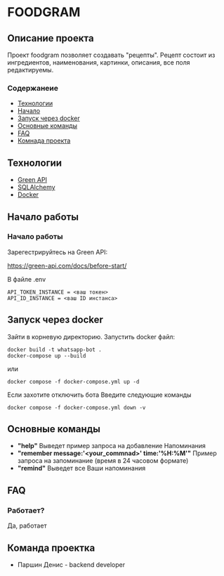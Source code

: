 # FOODGRAM
## Описание проекта
Проект foodgram позволяет создавать "рецепты". Рецепт состоит из ингредиентов, наименования, картинки, описания, все поля редактируемы.
### Содержанеие

- [Технологии](#tech)
- [Начало](#begining)
- [Запуск через docker](#docker)
- [Основные команды](#commands)
- [FAQ](#faq)
- [Комнада проекта](#team)

## <a name="tech">Технологии</a>

- [Green API](https://green-api.com/docs/)
- [SQLAlchemy](https://www.sqlalchemy.org/)
- [Docker](https://www.docker.com/)

## <a name="begining">Начало работы</a>

### Начало работы

Зарегестрируйтесь на Green API:

https://green-api.com/docs/before-start/

В файле .env
```
API_TOKEN_INSTANCE = <ваш токен>
API_ID_INSTANCE = <ваш ID инстанса>
```

## <a name="docker">Запуск через docker</a>

Зайти в корневую директорию. 
Запустить docker файл:

```
docker build -t whatsapp-bot .
docker-compose up --build
```
или
```
docker compose -f docker-compose.yml up -d
```

Если захотите отключить бота
Введите следующие команды

```
docker compose -f docker-compose.yml down -v
```
## <a name="commands">Основные команды</a>
- **"help"** 
Выведет пример запроса на добавление Напоминания
- **"remember message:'<your_commnad>' time:'%H:%M'"** 
Пример запроса на запоминание (время в 24 часовом формате)
- **"remind"** 
Выведет все Ваши напоминания
## <a name="faq">FAQ</a>

### Работает?

Да, работает

## <a name="team">Команда проектка</a>

- Паршин Денис - backend developer